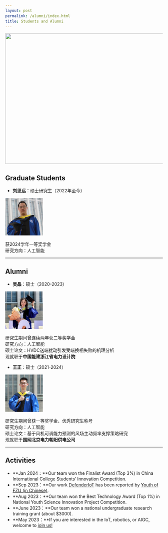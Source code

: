 ```yaml
---
layout: post
permalink: /alumni/index.html
title: Students and Alumni
---
```


<div class="second">
<img src="/images/alumni/team2.JPG" width="624" height="416">
</div>

## Graduate Students

- **刘思远**：硕士研究生（2022年至今）
<img src="/images/alumni/liuxin.JPG" width="120" height="120">

获2024学年一等奖学金
<br>研究方向：人工智能

---

## Alumni

- **吴晶**：硕士（2020-2023）
<img src="/images/alumni/wujing.jpg" width="120" height="120">

研究生期间曾连续两年获二等奖学金
<br>研究方向：人工智能
<br>硕士论文：HVDC送端扰动引发受端换相失败的机理分析
<br>现就职于**中国能建浙江省电力设计院**




- **王正**：硕士（2021-2024）
<img src="/images/alumni/wangzheng.JPG" width="120" height="120">

研究生期间曾获一等奖学金、优秀研究生称号
<br>研究方向：人工智能
<br>硕士论文：基于风机可调能力预测的风场主动频率支撑策略研究
<br>现就职于**国网北京电力朝阳供电公司**

---

## Activities

- **Jan 2024：**Our team won the Finalist Award (Top 3%) in China International College Students’ Innovation Competition.
- **Sep 2023：**Our work [DefenderIoT](https://fzuiot.site/) has been reported by [Youth of FZU (in Chinese)](https://mp.weixin.qq.com/s/MF2NJQtEHsVwsm8Ym-l7Gg).
- **Aug 2023：**Our team won the Best Technology Award (Top 1%) in National Youth Science Innovation Project Competition.
- **June 2023：**Our team won a national undergraduate research training grant (about $3000).
- **May 2023：**If you are interested in the IoT, robotics, or AIGC, welcome to [join us!](https://fzuiot.site/english/)<br>



